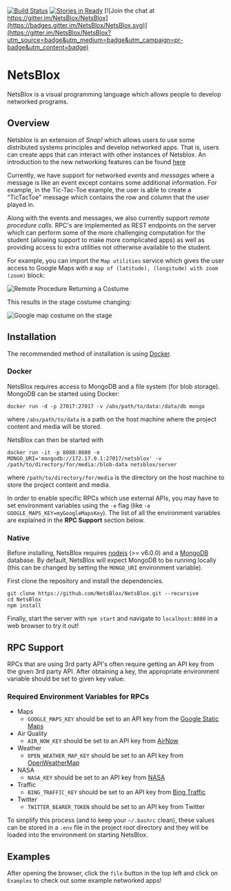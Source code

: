 [![Build Status](https://travis-ci.org/NetsBlox/NetsBlox.svg?branch=master)](https://travis-ci.org/NetsBlox/NetsBlox)
[![Stories in Ready](https://img.shields.io/waffle/label/netsblox/netsblox/ready.svg)](http://waffle.io/NetsBlox/NetsBlox)
[![Join the chat at https://gitter.im/NetsBlox/NetsBlox](https://badges.gitter.im/NetsBlox/NetsBlox.svg)](https://gitter.im/NetsBlox/NetsBlox?utm_source=badge&utm_medium=badge&utm_campaign=pr-badge&utm_content=badge)
# NetsBlox
NetsBlox is a visual programming language which allows people to develop networked programs.

## Overview
Netsblox is an extension of _Snap!_ which allows users to use some distributed systems principles and develop networked apps. That is, users can create apps that can interact with other instances of Netsblox. An introduction to the new networking features can be found [here](https://github.com/NetsBlox/NetsBlox/wiki/Introduction-to-Distributed-Programming-in-NetsBlox)

Currently, we have support for networked _events_ and _messages_ where a message is like an event except contains some additional information. For example, in the Tic-Tac-Toe example, the user is able to  create a "TicTacToe" message which contains the row and column that the user played in.

Along with the events and messages, we also currently support _remote procedure calls_. RPC's are implemented as REST endpoints on the server which can perform some of the more challenging computation for the student (allowing support to make more complicated apps) as well as providing access to extra utilities not otherwise available to the student.

For example, you can import the `Map utilities` service which gives the user access to Google Maps with a `map of (latitude), (longitude) with zoom (zoom)` block:

![Remote Procedure Returning a Costume](./map-blocks.png)

This results in the stage costume changing:

![Google map costume on the stage](./map-example.png)

## Installation
The recommended method of installation is using [Docker](https://www.docker.com).
### Docker
NetsBlox requires access to MongoDB and a file system (for blob storage). MongoDB can be started using Docker:
```
docker run -d -p 27017:27017 -v /abs/path/to/data:/data/db mongo
```
where `/abs/path/to/data` is a path on the host machine where the project content and media will be stored.

NetsBlox can then be started with
```
docker run -it -p 8080:8080 -e MONGO_URI='mongodb://172.17.0.1:27017/netsblox' -v /path/to/directory/for/media:/blob-data netsblox/server
```
where `/path/to/directory/for/media` is the directory on the host machine to store the project content and media.

In order to enable specific RPCs which use external APIs, you may have to set environment variables using the `-e` flag (like `-e GOOGLE_MAPS_KEY=myGoogleMapsKey`). The list of all the environment variables are explained in the **RPC Support** section below.
### Native
Before installing, NetsBlox requires [nodejs](https://nodejs.org/en/) (>= v6.0.0) and a [MongoDB](https://www.mongodb.com/download-center?jmp=nav#community) database. By default, NetsBlox will expect MongoDB to be running locally (this can be changed by setting the `MONGO_URI` environment variable).

First clone the repository and install the dependencies.
```
git clone https://github.com/NetsBlox/NetsBlox.git --recursive
cd NetsBlox
npm install
```
Finally, start the server with `npm start` and navigate to `localhost:8080` in a web browser to try it out!

## RPC Support
RPCs that are using 3rd party API's often require getting an API key from the given 3rd party API. After obtaining a key, the appropriate environment variable should be set to given key value:

### Required Environment Variables for RPCs
- Maps
  - `GOOGLE_MAPS_KEY` should be set to an API key from the [Google Static Maps](https://developers.google.com/maps/documentation/static-maps/)
- Air Quality
  - `AIR_NOW_KEY` should be set to an API key from [AirNow](https://airnow.gov/)
- Weather
  - `OPEN_WEATHER_MAP_KEY` should be set to an API key from [OpenWeatherMap](http://openweathermap.org/api)
- NASA
  - `NASA_KEY` should be set to an API key from [NASA](https://api.nasa.gov/)
- Traffic
  - `BING_TRAFFIC_KEY` should be set to an API key from [Bing Traffic](https://msdn.microsoft.com/en-us/library/hh441725.aspx)
- Twitter
  - `TWITTER_BEARER_TOKEN` should be set to an API key from Twitter

To simplify this process (and to keep your `~/.bashrc` clean), these values can be stored in a `.env` file in the project root directory and they will be loaded into the environment on starting NetsBlox.

## Examples
After opening the browser, click the `file` button in the top left and click on `Examples` to check out some example networked apps!
